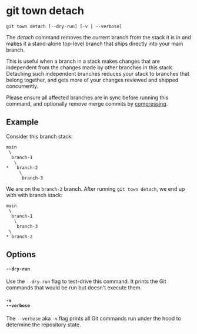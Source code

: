 # git town detach

```command-summary
git town detach [--dry-run] [-v | --verbose]
```

The _detach_ command removes the current branch from the stack it is in and
makes it a stand-alone top-level branch that ships directly into your main
branch.

This is useful when a branch in a stack makes changes that are independent from
the changes made by other branches in this stack. Detaching such independent
branches reduces your stack to branches that belong together, and gets more of
your changes reviewed and shipped concurrently.

Please ensure all affected branches are in sync before running this command, and
optionally remove merge commits by [compressing](compress.md).

## Example

Consider this branch stack:

```
main
 \
  branch-1
   \
*   branch-2
     \
      branch-3
```

We are on the `branch-2` branch. After running `git town detach`, we end up with
with branch stack:

```
main
 \
  branch-1
   \
    branch-3
 \
* branch-2
```

## Options

#### `--dry-run`

Use the `--dry-run` flag to test-drive this command. It prints the Git commands
that would be run but doesn't execute them.

#### `-v`<br>`--verbose`

The `--verbose` aka `-v` flag prints all Git commands run under the hood to
determine the repository state.
